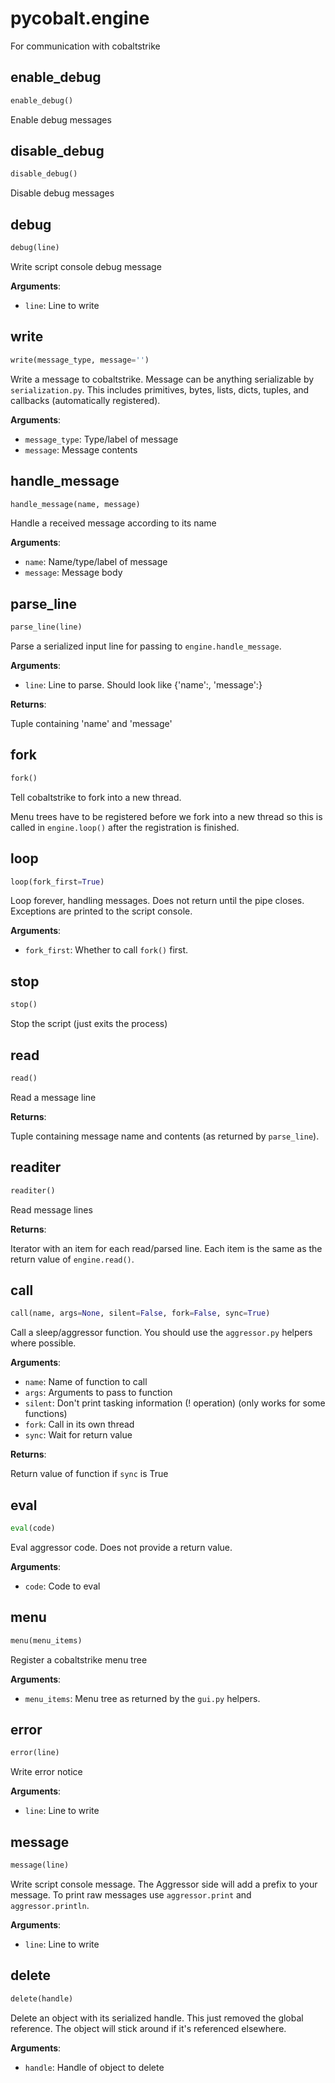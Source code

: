 
# pycobalt.engine

For communication with cobaltstrike

## enable_debug
```python
enable_debug()
```

Enable debug messages

## disable_debug
```python
disable_debug()
```

Disable debug messages

## debug
```python
debug(line)
```

Write script console debug message

**Arguments**:

- `line`: Line to write

## write
```python
write(message_type, message='')
```

Write a message to cobaltstrike. Message can be anything serializable by
`serialization.py`. This includes primitives, bytes, lists, dicts, tuples,
and callbacks (automatically registered).

**Arguments**:

- `message_type`: Type/label of message
- `message`: Message contents

## handle_message
```python
handle_message(name, message)
```

Handle a received message according to its name

**Arguments**:

- `name`: Name/type/label of message
- `message`: Message body

## parse_line
```python
parse_line(line)
```

Parse a serialized input line for passing to `engine.handle_message`.

**Arguments**:

- `line`: Line to parse. Should look like {'name':<name>, 'message':<message>}

**Returns**:

Tuple containing 'name' and 'message'

## fork
```python
fork()
```

Tell cobaltstrike to fork into a new thread.

Menu trees have to be registered before we fork into a new thread so this
is called in `engine.loop()` after the registration is finished.

## loop
```python
loop(fork_first=True)
```

Loop forever, handling messages. Does not return until the pipe closes.
Exceptions are printed to the script console.

**Arguments**:

- `fork_first`: Whether to call `fork()` first.

## stop
```python
stop()
```

Stop the script (just exits the process)

## read
```python
read()
```

Read a message line

**Returns**:

Tuple containing message name and contents (as returned by
         `parse_line`).

## readiter
```python
readiter()
```

Read message lines

**Returns**:

Iterator with an item for each read/parsed line. Each item is the
         same as the return value of `engine.read()`.

## call
```python
call(name, args=None, silent=False, fork=False, sync=True)
```

Call a sleep/aggressor function. You should use the `aggressor.py` helpers
where possible.

**Arguments**:

- `name`: Name of function to call
- `args`: Arguments to pass to function
- `silent`: Don't print tasking information (! operation) (only works
               for some functions)
- `fork`: Call in its own thread
- `sync`: Wait for return value

**Returns**:

Return value of function if `sync` is True

## eval
```python
eval(code)
```

Eval aggressor code. Does not provide a return value.

**Arguments**:

- `code`: Code to eval

## menu
```python
menu(menu_items)
```

Register a cobaltstrike menu tree

**Arguments**:

- `menu_items`: Menu tree as returned by the `gui.py` helpers.

## error
```python
error(line)
```

Write error notice

**Arguments**:

- `line`: Line to write

## message
```python
message(line)
```

Write script console message. The Aggressor side will add a prefix to your
message. To print raw messages use `aggressor.print` and
`aggressor.println`.

**Arguments**:

- `line`: Line to write

## delete
```python
delete(handle)
```

Delete an object with its serialized handle. This just removed the global
reference. The object will stick around if it's referenced elsewhere.

**Arguments**:

- `handle`: Handle of object to delete
